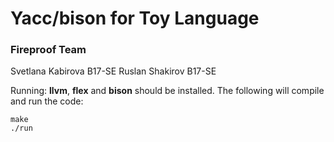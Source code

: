 # Yacc/bison for Toy Language
### Fireproof Team
Svetlana Kabirova B17-SE
Ruslan Shakirov B17-SE

Running:
**llvm**, **flex** and **bison** should be installed. The following will compile and run the code:

    make
    ./run
